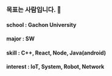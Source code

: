 ### 목표는 사람입니다. 👋

#### school : Gachon University
#### major : SW
#### skill : C++, React, Node, Java(android)
#### interest : IoT, System, Robot, Network
